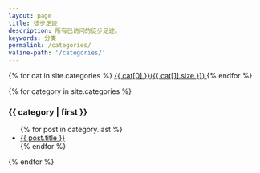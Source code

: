 ```yaml
---
layout: page
title: 徒步足迹
description: 所有已访问的徒步足迹。
keywords: 分类
permalink: /categories/
valine-path: '/categories/'
---
```


<div class='tag_cloud'>
{% for cat in site.categories %} 
<a href="#{{ cat[0] }}" title="{{ cat[0] }}" rel="{{ cat[1].size }}">{{ cat[0] }}({{ cat[1].size }}) </a>
{% endfor %}
</div>

{% for category in site.categories %}
<h3>{{ category | first }}</h3>
<ul id="{{ category[0] }}">
{% for post in category.last %}
<li><a href="{{ site.url }}{{ post.url }}">{{ post.title }}</a></li>
{% endfor %}
</ul>
{% endfor %}
